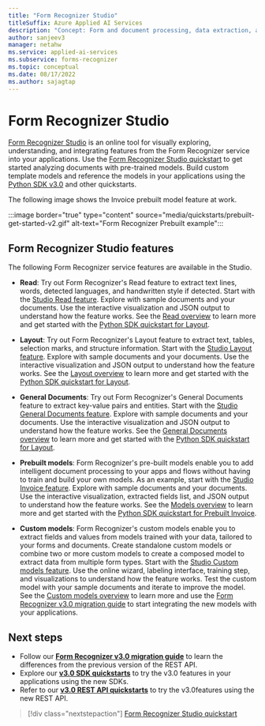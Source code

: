 ```yaml
---
title: "Form Recognizer Studio"
titleSuffix: Azure Applied AI Services
description: "Concept: Form and document processing, data extraction, and analysis using Form Recognizer Studio "
author: sanjeev3
manager: netahw
ms.service: applied-ai-services
ms.subservice: forms-recognizer
ms.topic: conceptual
ms.date: 08/17/2022
ms.author: sajagtap
---
```


# Form Recognizer Studio

[Form Recognizer Studio](https://formrecognizer.appliedai.azure.com/) is an online tool for visually exploring, understanding, and integrating features from the Form Recognizer service into your applications. Use the [Form Recognizer Studio quickstart](quickstarts/try-v3-form-recognizer-studio.md) to get started analyzing documents with pre-trained models. Build custom template models and reference the models in your applications using the [Python SDK v3.0](quickstarts/get-started-v3-sdk-rest-api.md) and other quickstarts.

The following image shows the Invoice prebuilt model feature at work.

:::image border="true" type="content" source="media/quickstarts/prebuilt-get-started-v2.gif" alt-text="Form Recognizer Prebuilt example":::

## Form Recognizer Studio features

The following Form Recognizer service features are available in the Studio.

* **Read**: Try out Form Recognizer's Read feature to extract text lines, words, detected languages, and handwritten style if detected. Start with the [Studio Read feature](https://formrecognizer.appliedai.azure.com/studio/read). Explore with sample documents and your documents. Use the interactive visualization and JSON output to understand how the feature works. See the [Read overview](concept-read.md) to learn more and get started with the [Python SDK quickstart for Layout](quickstarts/get-started-v3-sdk-rest-api.md).

* **Layout**: Try out Form Recognizer's Layout feature to extract text, tables, selection marks, and structure information. Start with the [Studio Layout feature](https://formrecognizer.appliedai.azure.com/studio/layout). Explore with sample documents and your documents. Use the interactive visualization and JSON output to understand how the feature works. See the [Layout overview](concept-layout.md) to learn more and get started with the [Python SDK quickstart for Layout](quickstarts/get-started-v3-sdk-rest-api.md#layout-model).

* **General Documents**: Try out Form Recognizer's General Documents feature to extract key-value pairs and entities. Start with the [Studio General Documents feature](https://formrecognizer.appliedai.azure.com/studio/document). Explore with sample documents and your documents. Use the interactive visualization and JSON output to understand how the feature works. See the [General Documents overview](concept-general-document.md) to learn more and get started with the [Python SDK quickstart for Layout](quickstarts/get-started-v3-sdk-rest-api.md#general-document-model).

* **Prebuilt models**: Form Recognizer's pre-built models enable you to add intelligent document processing to your apps and flows without having to train and build your own models. As an example, start with the [Studio Invoice feature](https://formrecognizer.appliedai.azure.com/studio/prebuilt?formType=invoice). Explore with sample documents and your documents. Use the interactive visualization, extracted fields list, and JSON output to understand how the feature works. See the [Models overview](concept-model-overview.md) to learn more and get started with the [Python SDK quickstart for Prebuilt Invoice](quickstarts/get-started-v3-sdk-rest-api.md#prebuilt-model).

* **Custom models**: Form Recognizer's custom models enable you to extract fields and values from models trained with your data, tailored to your forms and documents. Create standalone custom models or combine two or more custom models to create a composed model to extract data from multiple form types. Start with the [Studio Custom models feature](https://formrecognizer.appliedai.azure.com/studio/custommodel/projects).  Use the online wizard, labeling interface, training step, and visualizations to understand how the feature works. Test the custom model with your sample documents and iterate to improve the model. See the [Custom models overview](concept-custom.md) to learn more and use the [Form Recognizer v3.0 migration guide](v3-migration-guide.md) to start integrating the new models with your applications.

## Next steps

* Follow our [**Form Recognizer v3.0 migration guide**](v3-migration-guide.md) to learn the differences from the previous version of the REST API.
* Explore our [**v3.0 SDK quickstarts**](quickstarts/get-started-v3-sdk-rest-api.md) to try the v3.0 features in your applications using the new SDKs.
* Refer to our [**v3.0 REST API quickstarts**](quickstarts/get-started-v3-sdk-rest-api.md) to try the v3.0features using the new REST API.

> [!div class="nextstepaction"]
> [Form Recognizer Studio  quickstart](quickstarts/try-v3-form-recognizer-studio.md)
